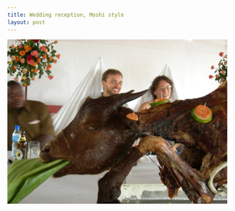 ```yaml
---
title: Wedding reception, Moshi style
layout: post
---
```

<img src="/images/2007/02/12/hes-looking-at-me.jpg" width="500" height="375" alt="He's Looking at Me" />
